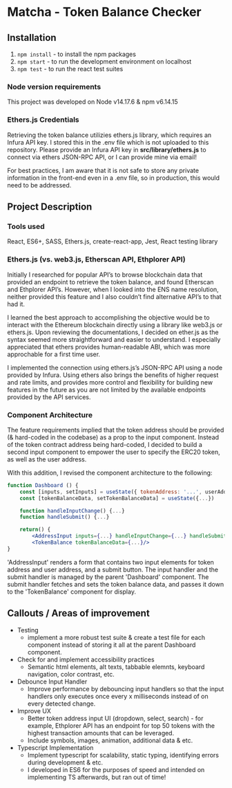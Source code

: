 # Matcha - Token Balance Checker

## Installation

1. `npm install` - to install the npm packages
2. `npm start` - to run the development environment on localhost
3. `npm test` - to run the react test suites

### Node version requirements

This project was developed on Node v14.17.6 & npm v6.14.15

### Ethers.js Credentials

Retrieving the token balance utilizies ethers.js library, which requires an Infura API key. I stored this in the .env file which is not uploaded to this repository. Please provide an Infura API key in **src/library/ethers.js** to connect via ethers JSON-RPC API, or I can provide mine via email!

For best practices, I am aware that it is not safe to store any private information in the front-end even in a .env file, so in production, this would need to be addressed.

## Project Description
### Tools used

React, ES6+, SASS, Ethers.js, create-react-app, Jest, React testing library

### Ethers.js (vs. web3.js, Etherscan API, Ethplorer API)

Initially I researched for popular API’s to browse blockchain data that provided an endpoint to retrieve the token balance, and found Etherscan and Ethplorer API’s. However, when I looked into the ENS name resolution, neither provided this feature and I also couldn’t find alternative API’s to that had it.

I learned the best approach to accomplishing the objective would be to interact with the Ethereum blockchain directly using a library like web3.js or ethers.js. Upon reviewing the documentations, I decided on ether.js as the syntax seemed more straightforward and easier to understand. I especially appreciated that ethers provides human-readable ABI, which was more approchable for a first time user. 

I implemented the connection using ethers.js’s JSON-RPC API using a node provided by Infura. Using ethers also brings the benefits of higher request and rate limits, and provides more control and flexibility for building new features in the future as you are not limited by the available endpoints provided by the API services.

### Component Architecture

The feature requirements implied that the token address should be provided (& hard-coded in the codebase) as a prop to the input component. Instead of the token contract address being hard-coded, I decided to build a second input component to empower the user to specify the ERC20 token, as well as the user address.

With this addition, I revised the component architecture to the following:

```jsx
function Dashboard () {
	const [inputs, setInputs] = useState({ tokenAddress: '...', userAddress'...'})
	const [tokenBalanceData, setTokenBalanceData] = useState({...})

	function handleInputChange() {...}
	function handleSubmit() {...}

	return() {
		<AddressInput inputs={...} handleInputChange={...} handleSubmit={...}/>
		<TokenBalance tokenBalanceData={...}/>
}
```

'AddressInput' renders a form that contains two input elements for token address and user address, and a submit button. The input handler and the submit handler is managed by the parent 'Dashboard' component. The submit handler fetches and sets the token balance data, and passes it down to the 'TokenBalance' component for display.


## Callouts / Areas of improvement
- Testing
  - implement a more robust test suite & create a test file for each component instead of storing it all at the parent Dashboard component.
- Check for and implement accessibility practices
  - Semantic html elements, alt texts, tabbable elemnts, keyboard navigation, color contrast, etc.
- Debounce Input Handler
  - Improve performance by debouncing input handlers so that the input handlers only executes once every x milliseconds instead of on every detected change.
- Improve UX
  - Better token address input UI (dropdown, select, search) - for example, Ethplorer API has an endpoint for top 50 tokens with the highest transaction amounts that can be leveraged.
  - Include symbols, images, animation, additional data & etc.
- Typescript Implementation
  - Implement typescript for scalability, static typing, identifying errors during development & etc.
  - I developed in ES6 for the purposes of speed and intended on implementing TS afterwards, but ran out of time!
  